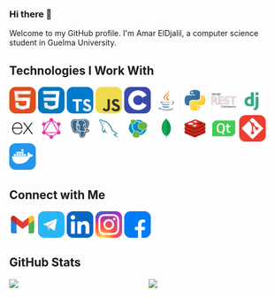 ### Hi there 👋

Welcome to my GitHub profile. I'm Amar ElDjalil, a computer science student  in Guelma University. 


## Technologies I Work With
<span>
<img alt="HTML" width="48px" src="icons/HTML.svg" />
<img alt="CSS" width="48px" src="icons/CSS.svg" />
<img alt="TS" width="48px" src="icons/TypeScript.svg" />
<img alt="JS" width="48px" src="icons/JS.svg" />
<img alt="C" width="48px" src="icons/C.svg" />
<img alt="JS" width="48px" src="icons/Java.svg" />
<img alt="Python" width="48px" src="icons/Py.svg" />
<img alt="DjangoRest" width="48px" src="icons/Rest.svg" />
<img alt="Django" width="48px" src="icons/Dj.svg" />
<img alt="ExpressJS" width="48px" src="icons/ExpressJS.svg" />
<img alt="Graphql" width="48px" src="icons/GraphQL.svg" />
<img alt="PostgresSQL" width="48px" src="icons/PSQL.svg" />
<img alt="MySQL" width="48px" src="icons/MySQL.svg" />
<img alt="Neo4j" width="48px" src="icons/Neo4j.svg" />
<img alt="MongoDB" width="48px" src="icons/MongoDB.svg" />
<img alt="Redis" width="48px" src="icons/Redis.svg" />
<img alt="pyqt6" width="48px" src="icons/QT.svg" />
<img alt="Git" width="48px" src="icons/Git.svg" />
<img alt="Docker" width="48px" src="icons/Docker.svg" />
</span>



## Connect with Me
[<img alt="gmail" width="48px" src="icons/social-media/Gmail.svg" />](mailto:amarbouakaz91@gmail.com)
[<img alt="Telegram" width="48px" src="icons/social-media/Telegram.svg" />](https://t.me/B_AJ_Amar)
[<img alt="linkedin" width="48px" src="icons/social-media/Linkedin.svg" />](https://www.linkedin.com/in/b-aj-amar/)
[<img alt="instagram" width="48px" src="icons/social-media/Instagram.svg" />](https://www.instagram.com/b_aj_amar/)
[<img alt="facebook" width="48px" src="icons/social-media/Facebook.svg" />](https://www.facebook.com/B.Amar.ADj/)


## GitHub Stats
<img align="left" width="50%" src="https://github-readme-stats.vercel.app/api?username=B-AJ-Amar&show_icons=true&theme=dark" />
<img align="left" width="45%" src="https://github-readme-stats.vercel.app/api/top-langs/?username=B-AJ-Amar&theme=dark&layout=compact" />

<!--
**Bkz-Amar/Bkz-Amar** is a ✨ _special_ ✨ repository because its `README.md` (this file) appears on your GitHub profile.
Here are some ideas to get you started:
<!--
- 🔭 I’m currently working on ...
- 🌱 I’m currently learning ...
- 👯 I’m looking to collaborate on ...
- 🤔 I’m looking for help with ...
- 💬 Ask me about ...
- 📫 How to reach me: amarbouakaz91
- 😄 Pronouns: ...
- ⚡ Fun fact: ...
-->



